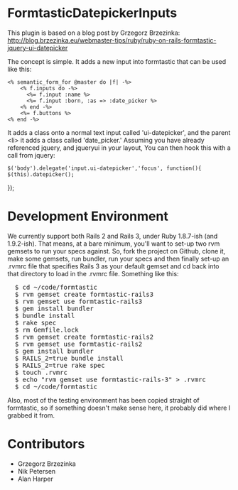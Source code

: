 FormtasticDatepickerInputs
==========================

This plugin is based on a blog post by Grzegorz Brzezinka: http://blog.brzezinka.eu/webmaster-tips/ruby/ruby-on-rails-formtastic-jquery-ui-datepicker

The concept is simple. It adds a new input into formtastic that can be used like this: 
 
	<% semantic_form_for @master do |f| -%>
		<% f.inputs do -%>
		  <%= f.input :name %>
		  <%= f.input :born, :as => :date_picker %>
		<% end -%>
		<%= f.buttons %>
	<% end -%>

It adds a class onto a normal text input called 'ui-datepicker', and the parent &lt;li> it adds a class called 'date_picker.' Assuming you have already referenced jquery, and jqueryui in your layout, You can then hook this with a call from jquery:

	$('body').delegate('input.ui-datepicker','focus', function(){
    $(this).datepicker();
  });

Development Environment
=======================

We currently support both Rails 2 and Rails 3, under Ruby 1.8.7-ish (and 1.9.2-ish). That means, at a bare minimum, you'll want to set-up two rvm gemsets to run your specs against. So, fork the project on Github, clone it, make some gemsets, run bundler, run your specs and then finally set-up an .rvmrc file that specifies Rails 3 as your default gemset and cd back into that directory to load in the .rvmrc file. Something like this:

<pre>
  $ cd ~/code/formtastic
  $ rvm gemset create formtastic-rails3
  $ rvm gemset use formtastic-rails3
  $ gem install bundler
  $ bundle install
  $ rake spec
  $ rm Gemfile.lock
  $ rvm gemset create formtastic-rails2
  $ rvm gemset use formtastic-rails2
  $ gem install bundler
  $ RAILS_2=true bundle install
  $ RAILS_2=true rake spec
  $ touch .rvmrc
  $ echo "rvm gemset use formtastic-rails-3" > .rvmrc
  $ cd ~/code/formtastic
</pre>

Also, most of the testing environment has been copied straight of formtastic, so if something doesn't make sense here, it probably did where I grabbed it from.

Contributors
============

* Grzegorz Brzezinka
* Nik Petersen
* Alan Harper
